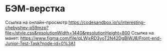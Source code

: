 # БЭМ-верстка
Ссылка на онлайн-просмотр:https://codesandbox.io/s/interesting-chebyshev-p59mzp?file=/style.css&resolutionWidth=1440&resolutionHeight=800
Ссылка на макет: https://www.figma.com/file/qLWjxRD3yoT2N42DgBIWJ8/Front-end-Junior-Test-Task?node-id=0%3A1
